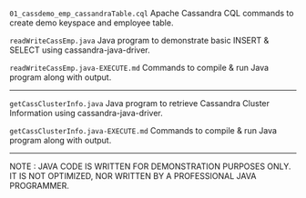 `01_cassdemo_emp_cassandraTable.cql` Apache Cassandra CQL commands to create demo keyspace and employee table.

`readWriteCassEmp.java` Java program to demonstrate basic INSERT & SELECT using cassandra-java-driver.

`readWriteCassEmp.java-EXECUTE.md` Commands to compile & run Java program along with output.

---

`getCassClusterInfo.java` Java program to retrieve Cassandra Cluster Information using cassandra-java-driver.

`getCassClusterInfo.java-EXECUTE.md` Commands to compile & run Java program along with output.

---

NOTE : JAVA CODE IS WRITTEN FOR DEMONSTRATION PURPOSES ONLY. IT IS NOT OPTIMIZED, NOR WRITTEN BY A PROFESSIONAL JAVA PROGRAMMER.
